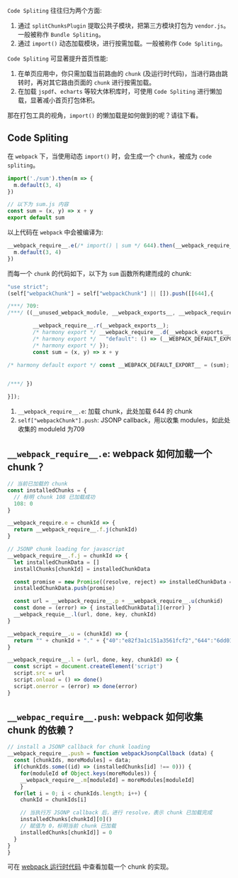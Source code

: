 `Code Spliting` 往往归为两个方面:

1. 通过 `splitChunksPlugin` 提取公共子模块，把第三方模块打包为 `vendor.js`。一般被称作 `Bundle Spliting`。
1. 通过 `import()` 动态加载模块，进行按需加载。一般被称作 `Code Spliting`。

`Code Spliting` 可显著提升首页性能:

1. 在单页应用中，你只需加载当前路由的 `chunk` (及运行时代码)，当进行路由跳转时，再对其它路由页面的 `chunk` 进行按需加载。
1. 在加载 `jspdf`、`echarts` 等较大体积库时，可使用 `Code Spliting` 进行懒加载，显著减小首页打包体积。

那在打包工具的视角，`import()` 的懒加载是如何做到的呢？请往下看。

## Code Spliting

在 `webpack` 下，当使用动态 `import()` 时，会生成一个 `chunk`，被成为 `code spliting`。

``` js
import('./sum').then(m => {
  m.default(3, 4)
})

// 以下为 sum.js 内容
const sum = (x, y) => x + y
export default sum
```

以上代码在 `webpack` 中会被编译为:

``` js
__webpack_require__.e(/* import() | sum */ 644).then(__webpack_require__.bind(__webpack_require__, 709)).then(m => {
  m.default(3, 4)
})
```

而每一个 `chunk` 的代码如下，以下为 `sum` 函数所构建而成的 chunk:

``` js
"use strict";
(self["webpackChunk"] = self["webpackChunk"] || []).push([[644],{

/***/ 709:
/***/ ((__unused_webpack_module, __webpack_exports__, __webpack_require__) => {

        __webpack_require__.r(__webpack_exports__);
        /* harmony export */ __webpack_require__.d(__webpack_exports__, {
        /* harmony export */   "default": () => (__WEBPACK_DEFAULT_EXPORT__)
        /* harmony export */ });
        const sum = (x, y) => x + y

/* harmony default export */ const __WEBPACK_DEFAULT_EXPORT__ = (sum);


/***/ })

}]);
```

1. `__webpack_require__.e`: 加载 chunk，此处加载 644 的 chunk
1. `self["webpackChunk"].push`: JSONP callback，用以收集 modules，如此处收集的 moduleId 为709

## `__webpack_require__.e`: webpack 如何加载一个 chunk？

``` js
// 当前已加载的 chunk
const installedChunks = {
  // 标明 chunk 108 已加载成功
  108: 0
}

__webpack_require.e = chunkId => {
  return __webpack_require__.f.j(chunkId)
}

// JSONP chunk loading for javascript
__webpack_require__.f.j = chunkId => {
  let installedChunkData = []
  installChunks[chunkId] = installedChunkData

  const promise = new Promise((resolve, reject) => installedChunkData = [resolve, reject])
  installedChunkData.push(promise)

  const url = __webpack_require__.p + __webpack_require__.u(chunkid)
  const done = (error) => { installedChunkData[1](error) }
  __webpack_requie__.l(url, done, key, chunkId)
}

__webpack_require__.u = (chunkId) => {
  return "" + chunkId + "." + {"40":"e82f3a1c151a3561fcf2","644":"6dd015eb5522909537df"}[chunkId] + ".chunk.js";
}

__webpack_require__.l = (url, done, key, chunkId) => {
  const script = document.createElement('script')
  script.src = url
  script.onload = () => done()
  script.onerror = (error) => done(error)
}
```

## `__webpac_require__.push`: webpack 如何收集 chunk 的依赖？

``` js
// install a JSONP callback for chunk loading
__webpack_require__.push = function webpackJsonpCallback (data) {
  const [chunkIds, moreModules] = data;
  if(chunkIds.some((id) => (installedChunks[id] !== 0))) {
	for(moduleId of Object.keys(moreModules)) {
    __webpack_require__.m[moduleId] = moreModules[moduleId]
	}
  for(let i = 0; i < chunkIds.length; i++) {
    chunkId = chunkIds[i]

    // 当执行万 JSONP callback 后，进行 resolve，表示 chunk 已加载完成
    installedChunks[chunkId][0]()
    // 赋值为 0，标明当前 chunk 已加载
    installedChunks[chunkId]] = 0
  }
}
}
```


可在 [webpack 运行时代码](https://github.com/shfshanyue/node-examples/blob/master/engineering/webpack/code-spliting/example/runtime.js) 中查看加载一个 chunk 的实现。